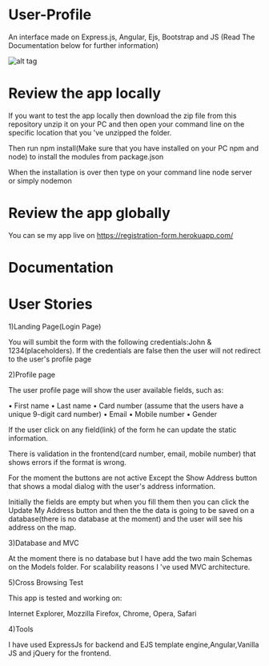 # User-Profile
An interface made on Express.js, Angular, Ejs, Bootstrap and JS
(Read The Documentation below for further information)

![alt tag](https://i.imgur.com/T7ZfZvs.jpg)

# Review the app locally

If you want to test the app locally then download the zip file from this repository
unzip it on your PC and then open your command line on the specific location that you 've
unzipped the folder.

Then run npm install(Make sure that you have installed on your PC npm and node) to install 
the modules from package.json

When the installation is over then type on your command line node server or simply nodemon

# Review the app globally

You can se my app live on https://registration-form.herokuapp.com/

# Documentation
# User Stories

1)Landing Page(Login Page)

You will sumbit the form with the following credentials:John & 1234(placeholders).
If the credentials are false then the user will not redirect to the user's profile page

2)Profile page

The user profile page will show the user available fields, such as:

•	First name
•	Last name
•	Card number (assume that the users have a unique 9-digit card number)
•	Email
•	Mobile number
•	Gender

If the user click on any field(link) of the form he can update the static information.

There is validation in the frontend(card number, email, mobile number) that shows errors if the 
format is wrong.

For the moment the buttons are not active Except the Show Address button that shows a modal dialog with 
the user's address information.

Initially the fields are empty but when you fill them then you can click the Update My Address button and then 
the the data is going to be saved on a database(there is no database at the moment) and the user will see his address on the map.

3)Database and MVC

At the moment there is no database but I have add the two main Schemas on the Models folder.
For scalability reasons I 've used MVC architecture.

5)Cross Browsing Test

This app is tested and working on:

Internet Explorer, Mozzilla Firefox, Chrome, Opera, Safari

4)Tools

I have used ExpressJs for backend and EJS template engine,Angular,Vanilla JS and jQuery for the frontend.



